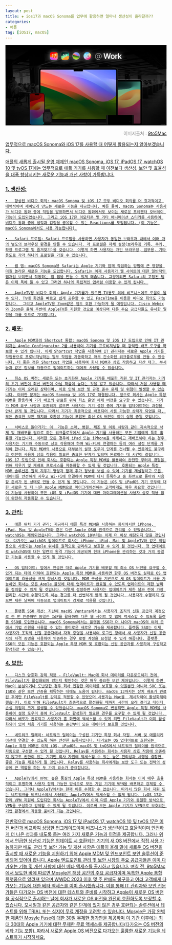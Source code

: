 ```yaml
---
layout: post  
title: ✚ ios17과 macOS Sonoma를 업무에 활용하면 얼마나 생산성이 올라갈까??
categories:
- 애플
tag: [iOS17, macOS]
---
```


<div class="markdown-image">
<img src="/assets/article_images/2023-08-13-ios17-mac/1.jpg" alt="" align="middle"/><p style="text-align:right;  color:#878787"> 이미지출처 : <a href="https://9to5mac.com/2023/07/11/how-businesses-will-benefit-from-macos-sonoma-and-ios-17/"</a>9to5Mac </p> </div>

<p class="drop-korean">
업무적으로 macOS Sonoma와 iOS 17를 사용할 때 어떻게 활용되는지 알아보겠습니다.
</p>

애플의 새롭게 출시될 운영 체제인 macOS Sonoma, iOS 17, iPadOS 17, watchOS 10 및 tvOS 17에는 업무적으로 애플 기기를 사용할 때 이전보다 생산성, 보안 및 효율성을 대폭 향상시키는 새로운 기능과 개선 사항이 가득합니다.

### 1. 생산성:
	•	향상된 비디오 회의: macOS Sonoma 및 iOS 17 모두 비디오 회의를 더 효과적이고 매력적이며 재미있게 만드는 새로운 기능을 제공합니다. 예를 들어, macOS Sonoma는 사용자가 비디오 통화 중에 작업을 발표하면서 비디오 통화에서도 보이는 새로운 프레젠터 오버레이 기능이 도입되었습니다. 그리고 iOS 17은 이모티콘 및 기타 애니메이션 스티커를 사용하여 비디오 통화 중에 생각과 감정을 공유할 수 있는 Reactions를 도입됩니다. (이 기능은 macOS Sonoma에서도 사용 가능합니다).
	
	•	Safari 프로필: Safari 프로필을 사용하면 사용자가 동일한 브라우저 내에서 여러 개의 별도의 브라우징 환경을 만들 수 있습니다. 각 프로필은 자체 설정(브라우징 기록, 쿠키, 확장 프로그램 및 즐겨찾기)을 갖습니다. 이렇게 하면 사용자는 개인 브라우징, 업무용, 기타 용도로 각각 하나의 프로필을 가질 수 있습니다.
	
	•	웹 앱: macOS Sonoma용 Safari는 Apple 기기와 함께 작업하는 방법에 큰 영향을 미칠 놀라운 새로운 기능을 도입합니다. Safari는 이제 사용자가 웹 사이트에 대한 일반적인 앱처럼 보이면서 작동하는 웹 앱을 만들 수 있게 해줍니다. 그렇게되면 Safari의 고정된 탭은 이제 독에 둘 수 있고 그러면 하나의 독립적인 앱처럼 이용할 수 있게 됩니다. 
	
	•	AppleTV용 비디오 회의: Apple 기기를가 있으면 TV용도 외에 비즈니스에도 도움이 될 수 있다. TV에 화면을 빠르고 쉽게 공유할 수 있고 FaceTime을 이용한 비디오 회의도 가능합니다.  그리고 AppleTV용 Zoom같은 앱도 호환 가능하게 될 예정입니다. Cisco Webex와 Zoom은 올해 후반에 AppleTV를 지원할 것으로 예상되며 다른 주요 공급자들도 유사한 일정을 따를 것으로 기대합니다.
	
### 2. 배포:
	•	Apple MDM과의 Shortcut 통합: macOS Sonoma 및 iOS 17 도입으로 인해 IT 관리자는 Apple Configurator 2를 사용하여 기기를 프로비저닝할 때 강력한 배포 도구를 확보할 수 있게 됩니다. 이제 Shortcut 작업을 사용하여 IT 관리자는 새로운 Apple 기기를 작업용으로 프로비저닝하는 일부 작업을 자동화하고 매우 간소화된 워크플로우를 만들 수 있습니다. 더 좋은 점은 Shortcut 작업을 사용하여 회사 MDM과 상호 작용하고 자산 태그, 부서 등과 같은 정보를 자동으로 업데이트하는 데에도 사용할 수 있습니다.
	
	•	최소 OS 버전: 새로운 또는 초기화된 Apple 기기를 배포한 직원 및 IT 관리자는 기기의 초기 버전이 최신 버전이 아닐 확률이 높다는 것을 알고 있습니다. 따라서 처음 사용할 때 기기는 이미 오래된 상태이며, 이로 인해 보안 및 규정 준수 문제 및 위험이 발생할 수 있습니다. 이러한 문제는 macOS Sonoma 및 iOS 17로 해결됩니다. 앞으로 회사는 Apple 특정 MDM을 활용하여 기기 배포의 완료를 위해 최소 운영 체제 버전을 요구할 수 있습니다. 기기가 MDM 요구 사항과 호환되지 않으면 사용자는 기기 설정 중에 기기를 업데이트하는 과정을 안내 받게 될 것입니다. 따라서 기기가 최종적으로 배포되어 사용 가능한 상태가 되었을 때, 모든 중요한 보안 패치와 호환성 기능이 포함된 최신 OS 버전이 이미 실행 중일 것입니다.
	
	•	서비스로 돌아가기: 이  기능은 소매, 병원, 제조 및 이동 차량과 같이 지속적으로 삭제 및 재배포를 필요로 하는 워크플로우에서 Apple 기기를 사용하는 모든 기업에게 특히 훌륭한 기능입니다. 이러한 모든 경우에 iPad 또는 iPhone을 삭제하고 재배포해야 하는 경우 사용자는 기기와 수동으로 상호 작용해야 하며 Wi-Fi에 연결하는 등의 여러 설정 단계를 거쳐야 합니다. 특정 MDM의 사용으로 대부분의 설정 도우미 단계를 건너뛸 수 있음에도 불구하고 여전히 사용자 상호 작용이 필요한 중요한 단계가 있으며 완료하는 데 시간이 걸립니다. iOS 17 도입으로 인해 회사는 호환되는 Apple 특정 MDM을 활용하여 완전한 무터치 경험을 위해 지우기 및 재배포 프로세스를 자동화할 수 있게 될 것입니다. 호환되는 Apple 특정 MDM 솔루션은 원격 지우기 명령과 함께 추가 정보를 보낼 수 있어 기기를 재설정하고 모든 데이터를 안전하게 지우고 Wi-Fi에 연결하며 MDM에 다시 등록하고 홈 화면으로 돌아와 사용할 준비가 된 상태로 만들 수 있게 될 것입니다. 이 기능은 iOS 및 iPadOS 기기 모두에 대한 새로운 및 더 나은 Apple MDM으로 마이그레이션하는 고객에게도 매우 중요할 것입니다. 이 기능을 사용하여 모든 iOS 및 iPadOS 기기에 대한 마이그레이션을 사용자 상호 작용 없이 완전히 자동화할 수 있습니다.
	
### 3. 관리:
	•	애플 워치 기기 관리: 지금까지 애플 특정 MDM을 사용하는 회사에서만 iPhone, iPad, Mac 및 AppleTV와 같은 다른 Apple OS를 원격으로 관리할 수 있었습니다. watchOS는 제외되었습니다. 그러나 watchOS 10부터는 이제 더 이상 해당되지 않을 것입니다. 다가오는 watchOS 업데이트로 회사는 iPhone, iPad, Mac 및 AppleTV와 같은 작업용으로 사용되는 Apple 워치를 원격으로 관리하고 보호할 수 있게 될 것입니다. 첫 업데이트로 watchOS에 대한 일련의 원격 기능이 제공되며 현재 iPhone을 관리하는 것과 거의 동일한 기능을 사용할 수 있게 될 것입니다.
	
	•	OS 업데이트: 앞에서 언급한 대로 Apple 기기를 배포할 때 최소 OS 버전을 요구할 수 있게 되는 데에 더하여 호환되는 Apple 특정 MDM을 사용하면 향후 OS 버전도 실제로 OS 업데이트의 효율성을 크게 향상시킬 것입니다. MDM 구성을 기반으로 새 OS 업데이트가 사용 가능하면 회사는 모든 Apple 플릿에 대해 업데이트가 완료될 수 있도록 업데이트의 제한 날짜를 정의할 수 있게 될 것입니다. 이렇게 설정하면 사용자는 업데이트가 제한 날짜 전에 가장 편리한 시간에 수행되도록 하는 경고를 더 빈번하게 받게 될 것입니다. 사용자가 수행하지 않으면 제한 날짜에 자동으로 업데이트가 강제로 적용될 것입니다.
	
	•	플랫폼 SSO 개선: 지난해 macOS Ventura에서는 사용자가 조직의 신원 공급자 계정으로 한 번 인증하면 동일한 IdP를 활용하여 다른 웹 사이트 및 앱에 액세스할 수 있도록 플랫폼 SSO를 도입했습니다. macOS Sonoma에서는 플랫폼 SSO가 더 나아가 macOS의 여러 곳에서 기업 신원을 사용할 수 있는 흥미로운 새로운 기능을 제공합니다. 플랫폼 SSO는 이제 사용자가 조직의 신원 공급자에서 자격 증명을 사용하여 로그인 창에서 새 사용자가 신원 공급자의 자격 증명을 사용하여 인증하는 경우 로컬 계정을 요청할 수 있게 해줍니다. 플랫폼 SSO의 모든 기능은 호환되는 Apple 특정 MDM 및 호환되는 신원 공급자를 사용하여 구성하고 활성화할 수 있습니다.
	
### 4. 보안:
	•	디스크 암호화 강제 적용 - FileVault: Mac에 회사 데이터를 다운로드하기 전에 FileVault가 활성화되어 있는지 확인하는 것은 매우 중요한 보안 제어입니다. 이렇게 하면 Mac이 분실되거나 도난당한 경우 회사 민감한 데이터를 보호할 수 있을뿐만 아니라 SOC 또는 ISO와 같은 보안 인증을 획득하는 데에도 도움이 됩니다. macOS 13까지는 장치 배포가 완료된 후에만 FileVault를 강제로 적용할 수 있었으며 사용자는 Mac을  재시작하여 활성화해야 했습니다. 이로 인해 FileVault가 최종적으로 활성화될 때까지 시간이 오래 걸리고 데이터 손실 위험이 크게 발생할 수 있었습니다. macOS Sonoma로 변경되면 Apple 특정 MDM을 사용하여 설정 도우미 중에 FileVault 활성화가 필요한 경우를 요구할 수 있게 될 것입니다. 따라서 배포가 완료되고 사용자가 홈 화면에 액세스할 수 있게 되면 FileVault가 이미 활성화되어 있어 처음 기기를 사용하는 순간부터 모든 데이터가 보호될 것입니다.
	
	•	네트워크 릴레이: 네트워크 릴레이는 구성된 기기만 특정 회사 자원, 서버 및 애플리케이션에 연결할 수 있도록 하는 안전한 프록시입니다. 다가오는 OS 업데이트로 호환되는 Apple 특정 MDM은 이제 iOS, iPadOS, macOS 및 tvOS에서 네트워크 릴레이를 원격으로 자동으로 구성할 수 있게 될 것입니다. Relay를 사용하는 회사는 사용자 상호 작용에 의존하지 않고도 권한이 있는 기기만 회사 자원에 액세스할 수 있는 높은 편리성과 시행을 결합한 좋은 기능을 제공하게 될 것입니다. Relay를 사용하는 회사에게는 보안 도구 또는 전략의 성공에 큰 역할을 하는 두 가지 요소가 중요합니다.
	
	•	AppleTV에서 VPN: 높은 품질의 Apple 특정 MDM을 사용하는 회사는 이미 매우 효율적이고 투명하며 사용자 정의 가능한 방식으로 모든 기업 기기에 VPN을 배포하고 강제할 수 있습니다. 그러나 AppleTV에서는 현재 이를 수행할 수 없습니다. 따라서 많은 회사 자원 또는 네트워크를 비즈니스에서 사용되는 AppleTV에서 액세스할 수 없게 됩니다. tvOS 17과 함께 VPN 지원이 도입되면 회사는 AppleTV에서 이미 다른 Apple 기기와 동일한 방식으로 VPN을 구성하고 강제할 수 있게 될 것입니다. 이로써 모든 Apple 기기가 VPN으로 보호되는 기업 환경에서 작동할 준비가 되는 것입니다.
전반적으로 macOS Sonoma, iOS 17 및 iPadOS 17, watchOS 10 및 tvOS 17은 이전 버전과 비교하여 상당한 업그레이드이며 비즈니스가 생산적이고 효율적이며 안전하게 더 나은 성과를 내도록 돕는 여러 가지 새로운 기능과 이점을 제공합니다.
그러나 위에서 언급한 생산성 기능은 업데이트 시 호환되는 기기의 새 OS 버전에서 직접 사용 가능하지만 배포, 관리 및 보안 기능 및 개선 사항은 애플이 올해 말에 새로운 OS 버전을 출시할 때 새로운 기능을 지원하기 위해 Apple MDM 및 엔드포인트 보안 솔루션이 준비되어 있어야 합니다.
Apple 엔드포인트 관리 및 보안 시장의 주요 공급자들은 이미 다가오는 기능 및 개선 사항에 대한 베타 액세스를 출시하고 있습니다.
며칠 전, 9to5Mac에서 보도한 바에 따르면 Mosyle은 해당 공간의 주요 공급자이며 독특한 Apple 통합 플랫폼으로 알려져 있으며 WWDC 2023 이후 몇 주 만에도 불구하고 여러 고객에게 다가오는 기능에 대한 베타 액세스를 이미 출시했습니다. 이를 통해 IT 관리자와 보안 전문가들은 다가오는 OS 버전에 대한 테스트와 준비를 시작하고 Apple이 새로운 OS 버전을 공식적으로 출시하는 날에 회사가 새로운 OS 버전을 완전히 호환하도록 보장할 수 있습니다.
모시일과 같은 공급자와 같은 단계에 있지 않은 경우 호환되는 솔루션에서 테스트를 위해 TRIAL 또는 심지어 무료 계정을 고려할 수 있습니다. Mosyle은 가장 완벽한 제품인 Mosyle Fuse에 대한 30일 무제한 평가판을 제공하며 이 기간 이후에는 최대 30대의 Apple 기기에 대한 무제한 무료 액세스를 제공합니다(다가오는 OS 버전의 베타 기능 포함). 따라서 새로운 Apple OS 버전으로 다가오는 훌륭한 새로운 기능을 테스트하기 시작하세요.